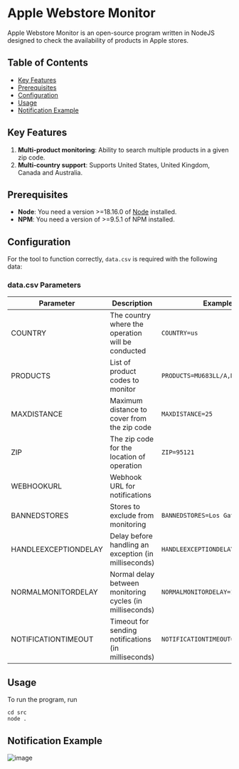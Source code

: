 # Apple Webstore Monitor

Apple Webstore Monitor is an open-source program written in NodeJS designed to check the availability of products in Apple stores.

## Table of Contents

- [Key Features](#key-features)
- [Prerequisites](#prerequisites)
- [Configuration](#configuration)
- [Usage](#usage)
- [Notification Example](#notification-example)

## Key Features

1. **Multi-product monitoring**: Ability to search multiple products in a given zip code.
2. **Multi-country support**: Supports United States, United Kingdom, Canada and Australia.

## Prerequisites

- **Node**: You need a version >=18.16.0 of [Node](https://nodejs.org/en/download) installed.
- **NPM**: You need a version of >=9.5.1 of NPM installed.

## Configuration 

For the tool to function correctly, `data.csv` is required with the following data:

### data.csv Parameters

| Parameter            | Description                                         | Example Values                               |
|----------------------|-----------------------------------------------------|----------------------------------------------|
| COUNTRY              | The country where the operation will be conducted   | `COUNTRY=us`                                 |
| PRODUCTS             | List of product codes to monitor                    | `PRODUCTS=MU683LL/A,MU663LL/A,MU693LL/A`     |
| MAXDISTANCE          | Maximum distance to cover from the zip code         | `MAXDISTANCE=25`                             |
| ZIP                  | The zip code for the location of operation          | `ZIP=95121`                                  |
| WEBHOOKURL           | Webhook URL for notifications                       |                                              |
| BANNEDSTORES         | Stores to exclude from monitoring                   | `BANNEDSTORES=Los Gatos,Palo Alto`           |
| HANDLEEXCEPTIONDELAY | Delay before handling an exception (in milliseconds)| `HANDLEEXCEPTIONDELAY=3000`                  |
| NORMALMONITORDELAY   | Normal delay between monitoring cycles (in milliseconds) | `NORMALMONITORDELAY=1000`                |
| NOTIFICATIONTIMEOUT  | Timeout for sending notifications (in milliseconds) | `NOTIFICATIONTIMEOUT=15000`                 |

## Usage

To run the program, run

```
cd src
node .
```

## Notification Example

![image](https://github.com/aandrewduong/apple-monitor/assets/135930507/03abc308-ac8a-4a1a-9ad0-ccacd9aebbec)

